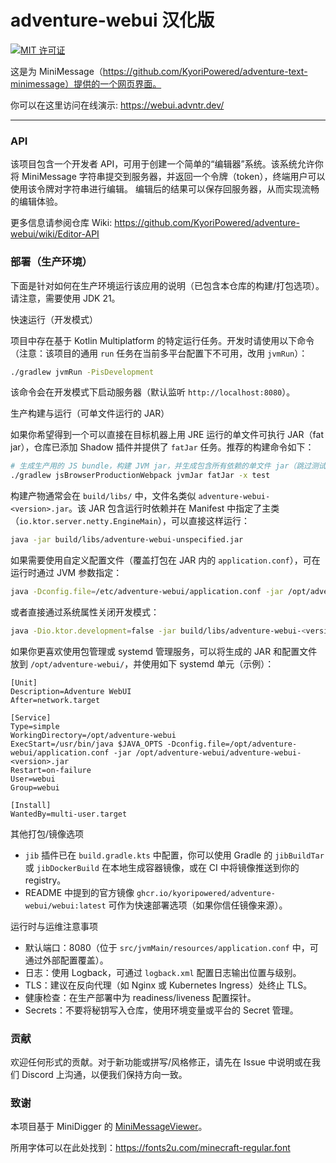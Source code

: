 # adventure-webui 汉化版

[![MIT 许可证](https://img.shields.io/badge/license-MIT-blue)](license.txt)

这是为 MiniMessage（https://github.com/KyoriPowered/adventure-text-minimessage）提供的一个网页界面。

你可以在这里访问在线演示: https://webui.advntr.dev/

---

### API

该项目包含一个开发者 API，可用于创建一个简单的“编辑器”系统。该系统允许你将 MiniMessage 字符串提交到服务器，并返回一个令牌（token），终端用户可以使用该令牌对字符串进行编辑。
编辑后的结果可以保存回服务器，从而实现流畅的编辑体验。

更多信息请参阅仓库 Wiki: https://github.com/KyoriPowered/adventure-webui/wiki/Editor-API

### 部署（生产环境）

下面是针对如何在生产环境运行该应用的说明（已包含本仓库的构建/打包选项）。请注意，需要使用 JDK 21。

快速运行（开发模式）

项目中存在基于 Kotlin Multiplatform 的特定运行任务。开发时请使用以下命令（注意：该项目的通用 `run` 任务在当前多平台配置下不可用，改用 `jvmRun`）：

```bash
./gradlew jvmRun -PisDevelopment
```

该命令会在开发模式下启动服务器（默认监听 `http://localhost:8080`）。

生产构建与运行（可单文件运行的 JAR）

如果你希望得到一个可以直接在目标机器上用 JRE 运行的单文件可执行 JAR（fat jar），仓库已添加 Shadow 插件并提供了 `fatJar` 任务。推荐的构建命令如下：

```bash
# 生成生产用的 JS bundle，构建 JVM jar，并生成包含所有依赖的单文件 jar（跳过测试以加速）
./gradlew jsBrowserProductionWebpack jvmJar fatJar -x test
```

构建产物通常会在 `build/libs/` 中，文件名类似 `adventure-webui-<version>.jar`。该 JAR 包含运行时依赖并在 Manifest 中指定了主类（`io.ktor.server.netty.EngineMain`），可以直接这样运行：

```bash
java -jar build/libs/adventure-webui-unspecified.jar
```

如果需要使用自定义配置文件（覆盖打包在 JAR 内的 `application.conf`），可在运行时通过 JVM 参数指定：

```bash
java -Dconfig.file=/etc/adventure-webui/application.conf -jar /opt/adventure-webui/adventure-webui-<version>.jar
```

或者直接通过系统属性关闭开发模式：
```bash
java -Dio.ktor.development=false -jar build/libs/adventure-webui-<version>.jar
```

如果你更喜欢使用包管理或 systemd 管理服务，可以将生成的 JAR 和配置文件放到 `/opt/adventure-webui/`，并使用如下 systemd 单元（示例）：

```
[Unit]
Description=Adventure WebUI
After=network.target

[Service]
Type=simple
WorkingDirectory=/opt/adventure-webui
ExecStart=/usr/bin/java $JAVA_OPTS -Dconfig.file=/opt/adventure-webui/application.conf -jar /opt/adventure-webui/adventure-webui-<version>.jar
Restart=on-failure
User=webui
Group=webui

[Install]
WantedBy=multi-user.target
```

其他打包/镜像选项

- `jib` 插件已在 `build.gradle.kts` 中配置，你可以使用 Gradle 的 `jibBuildTar` 或 `jibDockerBuild` 在本地生成容器镜像，或在 CI 中将镜像推送到你的 registry。
- README 中提到的官方镜像 `ghcr.io/kyoripowered/adventure-webui/webui:latest` 可作为快速部署选项（如果你信任镜像来源）。

运行时与运维注意事项

- 默认端口：8080（位于 `src/jvmMain/resources/application.conf` 中，可通过外部配置覆盖）。
- 日志：使用 Logback，可通过 `logback.xml` 配置日志输出位置与级别。
- TLS：建议在反向代理（如 Nginx 或 Kubernetes Ingress）处终止 TLS。
- 健康检查：在生产部署中为 readiness/liveness 配置探针。
- Secrets：不要将秘钥写入仓库，使用环境变量或平台的 Secret 管理。

### 贡献

欢迎任何形式的贡献。对于新功能或拼写/风格修正，请先在 Issue 中说明或在我们 Discord 上沟通，以便我们保持方向一致。

### 致谢

本项目基于 MiniDigger 的 [MiniMessageViewer](https://github.com/MiniDigger/MiniMessageViewer)。

所用字体可以在此处找到：https://fonts2u.com/minecraft-regular.font

